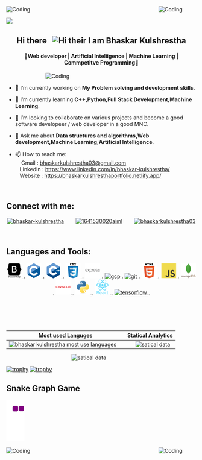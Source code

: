 

<img align="right" alt="Coding" width="100" src="https://gifimage.net/wp-content/uploads/2018/05/setting-icon-gif-4.gif">
<img align="top" alt="Coding" width="100" src="https://gifimage.net/wp-content/uploads/2018/05/setting-icon-gif-4.gif">

![](https://komarev.com/ghpvc/?username=BhaskarKulshrestha&color=brightgreen&style=for-the-badge)
<div align="center">
<h2>Hi there  &nbsp; <img src="https://c.tenor.com/z2xJqhCpneIAAAAS/wave-hand.gif" alt="Hi their" width="50" height="60"> I am Bhaskar Kulshrestha </h2>
<!--  <br> -->
   <h4 align="center">🌟Web developer | Artificial Inteliigence | Machine Learning | Commpetitve Programming🌟</h4>
  
</div>


<img align="right" alt="Coding" width="400" src="https://camo.githubusercontent.com/40165a147c3dcea0fa1db780bb533fc5f98546ccfb9d5d05ddb2f429277f5348/68747470733a2f2f616e616c7974696373696e6469616d61672e636f6d2f77702d636f6e74656e742f75706c6f6164732f323031382f31322f646576656c6f7065722d6472696262626c652e676966">
<br>

- 🔭 I’m currently working on **My Problem solving and development skills**.

- 🌱 I’m currently learning **C++,Python,Full Stack Development,Machine Learning**. 

- 👯 I’m looking to collaborate on various projects and become a good software developeer / web developer in a good MNC.

- 💬 Ask me about **Data structures and algorithms,Web development,Machine Learning,Artificial Intelligence**. 

- 📫 How to reach me: <br>
            &nbsp; &nbsp; Gmail : bhaskarkulshrestha03@gmail.com <br>
            &nbsp; &nbsp;LinkedIn : https://www.linkedin.com/in/bhaskar-kulshrestha/ <br>
            &nbsp; &nbsp;Website : https://bhaskarkulshresthaportfolio.netlify.app/

<br>

<!--Connect with me-->

## Connect with me:

<p align="center">
<a href="https://linkedin.com/in/bhaskar-kulshrestha" target="blank"><img align="center" src="https://raw.githubusercontent.com/rahuldkjain/github-profile-readme-generator/master/src/images/icons/Social/linked-in-alt.svg" alt="bhaskar-kulshrestha" height="30" width="40" /></a>&nbsp; &nbsp; &nbsp; &nbsp;
<a href="https://www.hackerrank.com/1641530020aiml" target="blank"><img align="center" src="https://raw.githubusercontent.com/rahuldkjain/github-profile-readme-generator/master/src/images/icons/Social/hackerrank.svg" alt="1641530020aiml" height="30" width="40" /></a>&nbsp; &nbsp; &nbsp; &nbsp;
<!-- <a href="https://www.leetcode.com/bhaskar_kulshrestha" target="blank"><img align="center" src="https://raw.githubusercontent.com/rahuldkjain/github-profile-readme-generator/master/src/images/icons/Social/leet-code.svg" alt="bhaskar_kulshrestha" height="30" width="40" /></a>&nbsp; &nbsp; &nbsp; &nbsp;-->
<a href="https://auth.geeksforgeeks.org/user/bhaskarkulshrestha03" target="blank"><img align="center" src="https://raw.githubusercontent.com/rahuldkjain/github-profile-readme-generator/master/src/images/icons/Social/geeks-for-geeks.svg" alt="bhaskarkulshrestha03" height="30" width="40" /></a>
</p>

<br>
<!--language and tools-->

## Languages and Tools:

<p align="center"> 
<!-- <a href="https://angular.io" target="_blank" rel="noreferrer"> <img src="https://angular.io/assets/images/logos/angular/angular.svg" alt="angular" width="40" height="40"/> </a> . -->
<a href="https://getbootstrap.com" target="_blank" rel="noreferrer"> <img src="https://raw.githubusercontent.com/devicons/devicon/master/icons/bootstrap/bootstrap-plain-wordmark.svg" alt="bootstrap" width="40" height="40"/> </a> .
<a href="https://www.cprogramming.com/" target="_blank" rel="noreferrer"> <img src="https://raw.githubusercontent.com/devicons/devicon/master/icons/c/c-original.svg" alt="c" width="40" height="40"/> </a> .
<a href="https://www.w3schools.com/cpp/" target="_blank" rel="noreferrer"> <img src="https://raw.githubusercontent.com/devicons/devicon/master/icons/cplusplus/cplusplus-original.svg" alt="cplusplus" width="40" height="40"/> </a> .
<a href="https://www.w3schools.com/css/" target="_blank" rel="noreferrer"> <img src="https://raw.githubusercontent.com/devicons/devicon/master/icons/css3/css3-original-wordmark.svg" alt="css3" width="40" height="40"/> </a> .
<a href="https://expressjs.com" target="_blank" rel="noreferrer"> <img src="https://raw.githubusercontent.com/devicons/devicon/master/icons/express/express-original-wordmark.svg" alt="express" width="40" height="40"/> </a> .
<a href="https://cloud.google.com" target="_blank" rel="noreferrer"> <img src="https://www.vectorlogo.zone/logos/google_cloud/google_cloud-icon.svg" alt="gcp" width="40" height="40"/> </a> .
<a href="https://git-scm.com/" target="_blank" rel="noreferrer"> <img src="https://www.vectorlogo.zone/logos/git-scm/git-scm-icon.svg" alt="git" width="40" height="40"/> </a> .
<a href="https://www.w3.org/html/" target="_blank" rel="noreferrer"> <img src="https://raw.githubusercontent.com/devicons/devicon/master/icons/html5/html5-original-wordmark.svg" alt="html5" width="40" height="40"/> </a> .
<a href="https://developer.mozilla.org/en-US/docs/Web/JavaScript" target="_blank" rel="noreferrer"> <img src="https://raw.githubusercontent.com/devicons/devicon/master/icons/javascript/javascript-original.svg" alt="javascript" width="40" height="40"/> </a> .
<a href="https://www.mongodb.com/" target="_blank" rel="noreferrer"> <img src="https://raw.githubusercontent.com/devicons/devicon/master/icons/mongodb/mongodb-original-wordmark.svg" alt="mongodb" width="40" height="40"/> </a>.
<!-- <a href="https://www.mysql.com/" target="_blank" rel="noreferrer"> <img src="https://raw.githubusercontent.com/devicons/devicon/master/icons/mysql/mysql-original-wordmark.svg" alt="mysql" width="40" height="40"/> </a> . <a href="https://nodejs.org" target="_blank" rel="noreferrer"> <img src="https://raw.githubusercontent.com/devicons/devicon/master/icons/nodejs/nodejs-original-wordmark.svg" alt="nodejs" width="40" height="40"/> </a>  -->
<a href="https://www.oracle.com/" target="_blank" rel="noreferrer"> <img src="https://raw.githubusercontent.com/devicons/devicon/master/icons/oracle/oracle-original.svg" alt="oracle" width="40" height="40"/> </a>. 
<a href="https://www.python.org" target="_blank" rel="noreferrer"> <img src="https://raw.githubusercontent.com/devicons/devicon/master/icons/python/python-original.svg" alt="python" width="40" height="40"/> </a> .
<a href="https://reactjs.org/" target="_blank" rel="noreferrer"> <img src="https://raw.githubusercontent.com/devicons/devicon/master/icons/react/react-original-wordmark.svg" alt="react" width="40" height="40"/> </a> .
<a href="https://www.tensorflow.org" target="_blank" rel="noreferrer"> <img src="https://www.vectorlogo.zone/logos/tensorflow/tensorflow-icon.svg" alt="tensorflow" width="40" height="40"/> </a> .
<!-- <a href="https://www.typescriptlang.org/" target="_blank" rel="noreferrer"> <img src="https://raw.githubusercontent.com/devicons/devicon/master/icons/typescript/typescript-original.svg" alt="typescript" width="40" height="40"/> </a> -->
</p>

<br>
<br>

<!-- Statistics -->
&nbsp;
                              
   Most used Languges               |   Statical Analytics
   :-------------------------:  |   :-------------------------:
   ![bhaskar kulshrestha most use languages](https://github-readme-stats.vercel.app/api/top-langs/?username=BhaskarKulshrestha&layout=compact&theme=light) &nbsp;&nbsp;&nbsp; | &nbsp;&nbsp;&nbsp; ![satical data](https://github-readme-stats.vercel.app/api?username=BhaskarKulshrestha&show_icons=true&locale=en)
   
   
&nbsp;&nbsp;&nbsp; &nbsp;&nbsp;&nbsp; &nbsp;&nbsp;&nbsp;&nbsp;&nbsp;&nbsp; &nbsp;&nbsp;&nbsp; &nbsp;&nbsp;&nbsp;&nbsp;&nbsp;&nbsp; &nbsp;&nbsp;&nbsp; &nbsp;&nbsp;&nbsp;&nbsp;&nbsp;&nbsp; &nbsp;&nbsp;&nbsp; &nbsp;&nbsp;&nbsp;![satical data](https://github-readme-streak-stats.herokuapp.com/?user=BhaskarKulshrestha&)


<!-- <span><p>&nbsp;<img align="center" src="https://github-readme-stats.vercel.app/api?username=BhaskarKulshrestha&show_icons=true&locale=en" alt="BhaskarKulshrestha" /></p></span> -->

<!--    ![Github stats](https://github-readme-stats.vercel.app/api?username=BhaskarKulshrestha&theme=light&show_icons=true&count_private=true) -->
   
<!--   ![Top Languages Card](https://github-readme-stats.vercel.app/api/top-langs/?username=BhaskarKulshrestha&layout=compact&theme=light) -->
 
 [![trophy](https://github-profile-trophy.vercel.app/?username=BhaskarKulshrestha)](https://github.com/BhaskarKulshrestha/github-profile-trophy)
[![trophy](https://github-profile-trophy.vercel.app/?username=BhaskarKulshrestha&column=3&title=Stars,Followers)](https://github.com/ryo-ma/github-profile-trophy)

## Snake Graph Game 
![snake gif](https://github.com/BhaskarKulshrestha/BhaskarKulshrestha/blob/output/github-contribution-grid-snake.gif)

<img align="right" alt="Coding" width="100" src="https://gifimage.net/wp-content/uploads/2018/05/setting-icon-gif-4.gif">
<img align="down" alt="Coding" width="100" src="https://gifimage.net/wp-content/uploads/2018/05/setting-icon-gif-4.gif">
